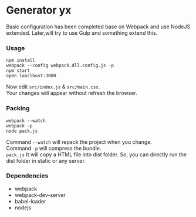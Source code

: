 # Generator yx
Basic configuration has been completed base on Webpack and use NodeJS extended.
Later,will try to use Gulp and something extend this.

### Usage

```
npm install
webpack --config webpack.dll.config.js -p
npm start
open loaclhost:3000
```

Now edit `src/index.js` & `src/main.css`.  
Your changes will appear without refresh the browser.

### Packing

```
webpack --watch
webpack -p
node pack.js
```
Command `--watch` will repack the project when you change.  
Command `-p` will compress the bundle.    
`pack.js` It will copy a HTML file into dist folder. So, you can directly run the dist folder in static or any server.

### Dependencies
* webpack
* webpack-dev-server
* babel-loader
* nodejs
